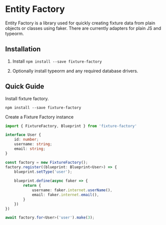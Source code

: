 # Entity Factory

Entity Factory is a library used for quickly creating fixture data from plain 
objects or classes using faker. There are currently adapters for plain JS and
typeorm. 

## Installation
1. Install
`npm install --save fixture-factory`

2. Optionally install typeorm and any required database drivers.

## Quick Guide

Install fixture factory.
```
npm install --save fixture-factory
```

Create a Fixture Factory instance

```typescript
import { FixtureFactory, Blueprint } from 'fixture-factory'

interface User {
    id: number;
    username: string;
    email: string;
}

const factory = new FixtureFactory();
factory.register((blueprint: Blueprint<User>) => {
    blueprint.setType('user');
    
    blueprint.define(async faker => {
        return {
            username: faker.internet.userName(),
            email: faker.internet.email(),
        }
    })
})

await factory.for<User>('user').make(3);
```